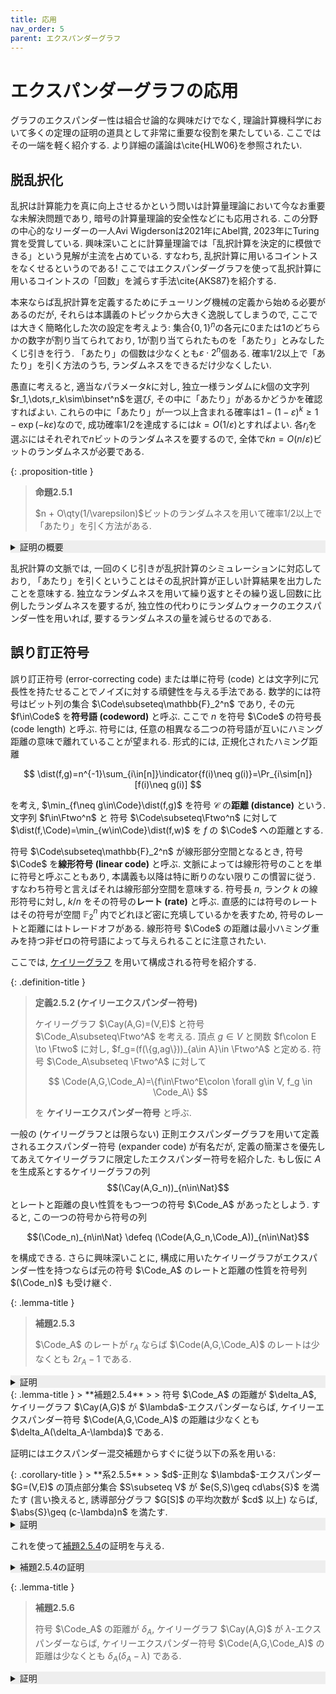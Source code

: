 ```yaml
---
title: 応用
nav_order: 5
parent: エクスパンダーグラフ
---
```

# エクスパンダーグラフの応用

グラフのエクスパンダー性は組合せ論的な興味だけでなく, 理論計算機科学において多くの定理の証明の道具として非常に重要な役割を果たしている. ここではその一端を軽く紹介する. より詳細の議論は\cite{HLW06}を参照されたい.

## 脱乱択化

乱択は計算能力を真に向上させるかという問いは計算量理論において今なお重要な未解決問題であり, 暗号の計算量理論的安全性などにも応用される. この分野の中心的なリーダーの一人Avi Wigdersonは2021年にAbel賞, 2023年にTuring賞を受賞している. 興味深いことに計算量理論では「乱択計算を決定的に模倣できる」という見解が主流を占めている. すなわち, 乱択計算に用いるコイントスをなくせるというのである! ここではエクスパンダーグラフを使って乱択計算に用いるコイントスの「回数」を減らす手法\cite{AKS87}を紹介する.

本来ならば乱択計算を定義するためにチューリング機械の定義から始める必要があるのだが, それらは本講義のトピックから大きく逸脱してしまうので, ここでは大きく簡略化した次の設定を考えよう: 集合$\{0,1\}^n$の各元に$0$または$1$のどちらかの数字が割り当てられており, $1$が割り当てられたものを「あたり」とみなしたくじ引きを行う. 「あたり」の個数は少なくとも$\varepsilon\cdot 2^n$個ある. 確率$1/2$以上で「あたり」を引く方法のうち, ランダムネスをできるだけ少なくしたい.

愚直に考えると, 適当なパラメータ$k$に対し, 独立一様ランダムに$k$個の文字列$r_1,\dots,r_k\sim\binset^n$を選び, その中に「あたり」があるかどうかを確認すればよい. これらの中に「あたり」が一つ以上含まれる確率は$1-(1-\varepsilon)^k \ge 1-\exp(-k\varepsilon)$なので, 成功確率$1/2$を達成するには$k=O(1/\varepsilon)$とすればよい. 各$r_i$を選ぶにはそれぞれで$n$ビットのランダムネスを要するので, 全体で$kn = O(n/\varepsilon)$ビットのランダムネスが必要である.

{: .proposition-title }
> **命題2.5.1**
>
> $n + O\qty(1/\varepsilon)$ビットのランダムネスを用いて確率$1/2$以上で「あたり」を引く方法がある.

<details markdown="1" style="background-color: #eee;">
<summary style="display: list-item">証明の概要</summary>

頂点数$2^n$の$8$-正則$0.9$-エクスパンダーグラフ$G=(V,E)$を[定理2.2.2]({{site.baseurl}}/docs/chap2/explicit_construction#thm:Margulis_construction)を用いて決定的に構成し, 適当な全単射を用いて$V$を$\binset^n$と同一視する (ここで用いる全単射は何でもよい). あとで定まる適切なパラメータ$\ell\in\Nat$に対し, 初期頂点を一様ランダムにした$G$上の$\ell$ステップの単純ランダムウォーク $$(X_t)_{t=0,\dots,\ell}$$ を考え, 訪問した頂点$X_0,\dots,X_\ell$の中に「あたり」があるかどうかを調べる. 初期頂点の選択で$n$ビットのランダムネスを用いるが, グラフ$G$は$8$-正則グラフなのでランダムウォークの各遷移では$\log_2 8=3$ビットのランダムネスを使用する. 従って, この方法で用いるランダムネスは全体で$n + 3\ell$ビットである.

「あたり」以外の頂点からなる集合を$B$とすると, $\frac{\abs{B}}{2^n} = 1-\varepsilon$なので, $\mu = 1-\varepsilon, \lambda=0.9$として[命題2.4.4]({{site.baseurl}}/docs/chap2/property#prop:expander_walk_hitting)を適用すると, $\ell=10/\varepsilon$に対して少なくとも確率$1-(1-0.1\varepsilon)^\ell \ge 1-\e^{-1} \ge 1/2$でランダムウォークは「あたり」の頂点を一回以上は訪問する. すなわち確率$1/2$以上でこの方法は「あたり」を引く.

</details>

乱択計算の文脈では, 一回のくじ引きが乱択計算のシミュレーションに対応しており, 「あたり」を引くということはその乱択計算が正しい計算結果を出力したことを意味する. 独立なランダムネスを用いて繰り返すとその繰り返し回数に比例したランダムネスを要するが, 独立性の代わりにランダムウォークのエクスパンダー性を用いれば, 要するランダムネスの量を減らせるのである.

## 誤り訂正符号

誤り訂正符号 (error-correcting code) または単に符号 (code) とは文字列に冗長性を持たせることでノイズに対する頑健性を与える手法である. 数学的には符号はビット列の集合 $\Code\subseteq\mathbb{F}_2^n$ であり, その元 $f\in\Code$ を**符号語 (codeword)** と呼ぶ.
ここで $n$ を符号 $\Code$ の符号長 (code length) と呼ぶ.
符号には, 任意の相異なる二つの符号語が互いにハミング距離の意味で離れていることが望まれる. 形式的には, 正規化されたハミング距離 

$$
\dist(f,g)=n^{-1}\sum_{i\in[n]}\indicator{f(i)\neq g(i)}=\Pr_{i\sim[n]}[f(i)\neq g(i)]
$$

を考え, $\min_{f\neq g\in\Code}\dist(f,g)$ を符号 $\mathcal{C}$ の**距離 (distance)** という. 文字列 $f\in\Ftwo^n$ と
符号 $\Code\subseteq\Ftwo^n$ に対して $\dist(f,\Code)=\min_{w\in\Code}\dist(f,w)$ を $f$ の $\Code$ への距離とする.

符号 $\Code\subseteq\mathbb{F}_2^n$ が線形部分空間となるとき, 符号 $\Code$ を**線形符号 (linear code)** と呼ぶ. 文脈によっては線形符号のことを単に符号と呼ぶこともあり, 本講義も以降は特に断りのない限りこの慣習に従う. すなわち符号と言えばそれは線形部分空間を意味する. 符号長 $n$, ランク $k$ の線形符号に対し, $k/n$ をその符号の**レート (rate)** と呼ぶ. 直感的には符号のレートはその符号が空間 $\mathbb{F}_2^n$ 内でどれほど密に充填しているかを表すため, 符号のレートと距離にはトレードオフがある. 線形符号 $\Code$ の距離は最小ハミング重みを持つ非ゼロの符号語によって与えられることに注意されたい.

ここでは, [ケイリーグラフ]({{site.baseurl}}/docs/chap2/explicit_construction#def:Cayley_graph) を用いて構成される符号を紹介する.

{: .definition-title }
> **定義2.5.2 (ケイリーエクスパンダー符号)**
>
> ケイリーグラフ $\Cay(A,G)=(V,E)$ と符号 $\Code_A\subseteq\Ftwo^A$ を考える. 頂点 $g\in V$ と関数 $f\colon E \to \Ftwo$ に対し, $f_g=(f(\{g,ag\}))_{a\in A}\in \Ftwo^A$ と定める. 符号 $\Code_A\subseteq \Ftwo^A$ に対して
> 
> $$
> \Code(A,G,\Code_A)=\{f\in\Ftwo^E\colon \forall g\in V, f_g \in \Code_A\}
> $$
> 
> を **ケイリーエクスパンダー符号** と呼ぶ.

一般の (ケイリーグラフとは限らない) 正則エクスパンダーグラフを用いて定義されるエクスパンダー符号 (expander code) が有名だが, 定義の簡潔さを優先してあえてケイリーグラフに限定したエクスパンダー符号を紹介した. もし仮に $A$ を生成系とするケイリーグラフの列 $$(\Cay(A,G_n))_{n\in\Nat}$$ とレートと距離の良い性質をもつ一つの符号 $\Code_A$ があったとしよう. すると, この一つの符号から符号の列

$$(\Code_n)_{n\in\Nat} \defeq (\Code(A,G_n,\Code_A))_{n\in\Nat}$$

を構成できる.
さらに興味深いことに, 構成に用いたケイリーグラフがエクスパンダー性を持つならば元の符号 $\Code_A$ のレートと距離の性質を符号列 $(\Code_n)$ も受け継ぐ.

{: .lemma-title }
> **補題2.5.3**
>
> $\Code_A$ のレートが $r_A$ ならば $\Code(A,G,\Code_A)$ のレートは少なくとも $2r_A-1$ である.

<details markdown="1" style="background-color: #eee;">
<summary style="display: list-item">証明</summary>
符号 $\Code_A\subseteq\Ftwo^A$ のレートが $r_A$ なので, その任意の符号語 $f_0\in \Code_A$ は $|A|(1-r_A)$ 個の線形制約を満たす. ケイリーエクスパンダー符号 $\Code(A,G,\Code_A)$ の符号語 $f$ は, 全ての頂点 $g\in G$ に対して $f_g$ が $\abs{A}(1-r_A)$ 個の線形制約を満たしているので, $f$ は高々 $|G||A|(1-r_A)$ 個の線形制約を満たしている. つまり $f$ の自由度は少なくとも $|E|-|G||A|(1-r_A)=|E|(1-2(1-r_A))$ なので, $\Code(A,G,\Code_A)$ のレートは少なくとも $1-2(1-r_A)=2r_A-1$ となる.
</details>

<div id="lem:expander_code_distance" markdown="1">
{: .lemma-title }
> **補題2.5.4**
>
> 符号 $\Code_A$ の距離が $\delta_A$, ケイリーグラフ $\Cay(A,G)$ が $\lambda$-エクスパンダーならば, ケイリーエクスパンダー符号 $\Code(A,G,\Code_A)$ の距離は少なくとも $\delta_A(\delta_A-\lambda)$ である.
</div>

証明にはエクスパンダー混交補題からすぐに従う以下の系を用いる:

<div id="cor:EML" markdown="1">
{: .corollary-title }
> **系2.5.5**
>
> $d$-正則な $\lambda$-エクスパンダー $G=(V,E)$ の頂点部分集合 $S\subseteq V$ が $e(S,S)\geq cd\abs{S}$ を満たす (言い換えると, 誘導部分グラフ $G[S]$ の平均次数が $cd$ 以上) ならば, $\abs{S}\geq (c-\lambda)n$ を満たす.
</div>

<details markdown="1" style="background-color: #eee;">
<summary style="display: list-item">証明</summary>
$S=T$として[補題2.4.2]({{site.baseurl}}/docs/chap2/property#lem:expander_mixing_lemma)を適用すると

$$
\begin{align*}
    cd\abs{S} \leq e(S,S) \leq \frac{d}{\abs{V}}\abs{S}^2+\lambda d \abs{S}.
\end{align*}
$$

これを解くと$\abs{S}\geq (c-\lambda)n$を得る.
</details>

これを使って[補題2.5.4](#lem:expander_code_distance)の証明を与える.
<details markdown="1" style="background-color: #eee;">
<summary style="display: list-item">補題2.5.4の証明</summary>
任意の非ゼロの符号語 $f\in\Code(A,G,\Code_A)$ が少なくとも $\delta_A(\delta_A-\lambda)\abs{E}$ 個の $1$ を持つことを言えばよい. 符号語 $f\neq 0$ に対し, $F=\set{e\in E\colon f(e)=1}$ とし, $S=\bigcup_{e\in F}e$ を $F$ の辺と接続している頂点の全体とする (辺 $e$ を要素数 $2$ の頂点部分集合として見ている). $\abs{F}\geq\delta_A(\delta_A-\lambda)\abs{E}$ を示せばよい.

$\Code_A$ の距離の条件より, 各 $g\in S$ に対して $f_g\in\Ftwo^A$ は少なくとも $\delta_A\abs{A}$ 本の辺が接続している. すなわち, $\Cay(A,G)$ の部分グラフ $(S,F)$ の最小次数は $\delta_A\abs{A}$ を満たすので $\abs{F}\geq \frac{\delta_A \abs{A}}{2}\abs{S}$. 誘導部分グラフ $G[S]$ は $(S,F)$ を部分グラフとして含むので $e(S,S)\geq 2\abs{F}$. さらに, $(S,F)$ に対する握手補題より

$$
\begin{align*}
    e(S,S)\geq 2\abs{F}\geq \delta_A\abs{A}\abs{S}.
\end{align*}
$$

[系2.5.5](#cor:EML)
より $\abs{S}\geq (\delta_A-\lambda)\abs{G}$ なので, $\abs{F}\geq \frac{\delta_A\abs{A}}{2}\abs{S}\geq \delta_A(\delta_A-\lambda)\frac{\abs{G}\abs{A}}{2}=\delta_A(\delta_A-\lambda)\abs{E}$ を得る.
</details>

{: .lemma-title }
> **補題2.5.6**
>
> 符号 $\Code_A$ の距離が $\delta_A$, ケイリーグラフ $\Cay(A,G)$ が $\lambda$-エクスパンダーならば, ケイリーエクスパンダー符号 $\Code(A,G,\Code_A)$ の距離は少なくとも $\delta_A(\delta_A-\lambda)$ である.

<details markdown="1" style="background-color: #eee;">
<summary style="display: list-item">証明</summary>
任意の非ゼロの符号語 $f\in\Code(A,G,\Code_A)$ が少なくとも $\delta_A(\delta_A-\lambda)\abs{E}$ 個の $1$ を持つことを言えばよい.
符号語 $f\neq 0$ に対し, $F=\set{e\in E\colon f(e)=1}$ とし, $S=\bigcup_{e\in F}e$ を $F$ の辺と接続している頂点の全体とする (辺 $e$ を要素数 $2$ の頂点部分集合として見ている).
$\abs{F}\geq\delta_A(\delta_A-\lambda)\abs{E}$ を示せばよい.

$\Code_A$ の距離の条件より,
各 $g\in S$ に対して $f_g\in\Ftwo^A$ は少なくとも $\delta_A\abs{A}$ 本の辺が接続している.
すなわち, $\Cay(A,G)$ の部分グラフ $(S,F)$ の最小次数は $\delta_A\abs{A}$ を満たすので $\abs{F}\geq \frac{\delta_A \abs{A}}{2}\abs{S}$.
誘導部分グラフ $G[S]$ は $(S,F)$ を部分グラフとして含むので $e(S,S)\geq 2\abs{F}$.
さらに, $(S,F)$ に対する握手補題より

$$
\begin{align*}
    e(S,S)\geq 2\abs{F}\geq \delta_A\abs{A}\abs{S}.
\end{align*}
$$

[系2.5.5](#cor:EML)より $\abs{S}\geq (\delta_A-\lambda)\abs{G}$ なので,
$\abs{F}\geq \frac{\delta_A\abs{A}}{2}\abs{S}\geq \delta_A(\delta_A-\lambda)\frac{\abs{G}\abs{A}}{2}=\delta_A(\delta_A-\lambda)\abs{E}$ を得る.
</details>
